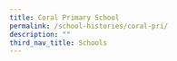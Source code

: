 ```yaml
---
title: Coral Primary School
permalink: /school-histories/coral-pri/
description: ""
third_nav_title: Schools
---
```


